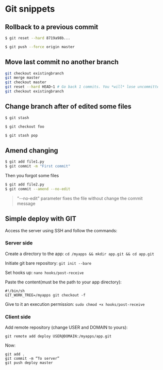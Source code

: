 # Git snippets


## Rollback to a previous commit

```sh
$ git reset --hard 8719a98b...

$ git push --force origin master
```

## Move last commit no another branch

```sh
git checkout existingbranch
git merge master
git checkout master
git reset --hard HEAD~1 # Go back 1 commits. You *will* lose uncommitted work.
git checkout existingbranch
```

## Change branch after of edited some files
```sh
$ git stash 

$ git checkout foo 

$ git stash pop
```

## Amend changing
```sh
$ git add file1.py
$ git commit -m "First commit"
```

Then you forgot some files
```sh
$ git add file2.py
$ git commit --amend --no-edit
```
> "--no-edit" parameter fixes the file without change the commit message


## Simple deploy with GIT
Access the server using SSH and follow the commands:

### Server side

Create a directory to the app:
`cd /myapps && mkdir app.git && cd app.git`

Initiate git bare repository:
`git init --bare`

Set hooks up:
`nano hooks/post-receive`

Paste the content(must be the path to your app directory):
```
#!/bin/sh
GIT_WORK_TREE=/myapps git checkout -f
```

Give to it an execution permission:
`sudo chmod +x hooks/post-receive`

### Client side

Add remote repository (change USER and DOMAIN to yours):

`git remote add deploy USER@DOMAIN:/myapps/app.git`

Now:
```
git add .
git commit -m “To server”
git push deploy master
```
